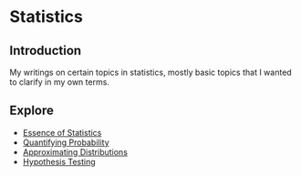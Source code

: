 # Statistics
## Introduction
My writings on certain topics in statistics, mostly basic topics that I wanted to clarify in my own terms.

## Explore
- [Essence of Statistics](https://pranigopu.github.io/statistics/essence-of-statistics.html)
- [Quantifying Probability](https://pranigopu.github.io/statistics/quantifying-probability.html)
- [Approximating Distributions](https://pranigopu.github.io/statistics/approximating-distributions.html)
- [Hypothesis Testing](https://pranigopu.github.io/statistics/hypothesis-testing.html)